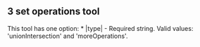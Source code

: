 ## 3 set operations tool

This tool has one option:
    * |type| - Required string. Valid values: 'unionIntersection' and 'moreOperations'.